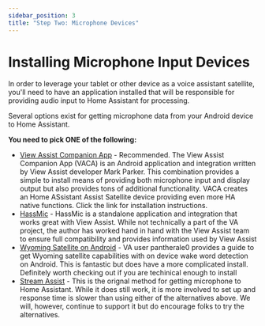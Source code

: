 ```yaml
---
sidebar_position: 3
title: "Step Two: Microphone Devices"
---
```


# Installing Microphone Input Devices
In order to leverage your tablet or other device as a voice assistant satellite, you'll need to have an application installed that will be responsible for providing audio input to Home Assistant for processing. 

Several options exist for getting microphone data from your Android device to Home Assistant.  

**You need to pick ONE of the following:**

* [View Assist Companion App](https://github.com/msp1974/ViewAssist_Companion_App/) - Recommended.  The View Assist Companion App (VACA) is an Android application and integration written by View Assist developer Mark Parker.  This combination provides a simple to install means of providing both microphone input and display output but also provides tons of additional functionality.  VACA creates an Home ASsistant Assist Satellite device providing even more HA native functions.  Click the link for installation instructions.
* [HassMic](./hass-mic.md) -  HassMic is a standalone application and integration that works great with View Assist.  While not technically a part of the VA project, the author has worked hand in hand with the View Assist team to ensure full compatibility and provides information used by View Assist
* [Wyoming Satellite on Android](./wyoming.md) - VA user pantherale0 provides a guide to get Wyoming satellite capabilities with on device wake word detection on Android.  This is fantastic but does have a more complicated install.  Definitely worth checking out if you are techinical enough to install
* [Stream Assist](./stream-assist.md) - This is the orignal method for getting microphone to Home Assistant.  While it does still work, it is more involved to set up and response time is slower than using either of the alternatives above.  We will, however, continue to support it but do encourage folks to try the alternatives.
